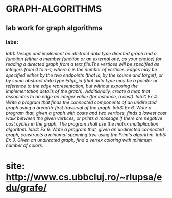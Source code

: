 # GRAPH-ALGORITHMS
## lab work for graph algorithms
### labs:
*lab1: Design and implement an abstract data type directed graph and a function (either a member function or an external one, as your choice) for reading a directed graph from a text file.The vertices will be specified as integers from 0 to n-1, where n is the number of vertices.
  Edges may be specified either by the two endpoints (that is, by the source and target), or by some abstract data type Edge_id (that data type may be a pointer or reference to the edge representation, but without exposing the implementation details of the graph).
  Additionally, create a map that associates to an edge an integer value (for instance, a cost).*
*lab2: Ex 4. Write a program that finds the connected components of an undirected graph using a breadth-first traversal of the graph.*
*lab3: Ex 6. Write a program that, given a graph with costs and two vertices, finds a lowest cost walk between the given vertices, or prints a message if there are negative cost cycles in the graph. The program shall use the matrix multiplication algorithm.*
*lab4: Ex 6. Write a program that, given an undirected connected graph, constructs a minumal spanning tree using the Prim's algorithm.*
*lab5: Ex 3. Given an undirected graph, find a vertex coloring with minimum number of colors.*

# site: http://www.cs.ubbcluj.ro/~rlupsa/edu/grafe/
